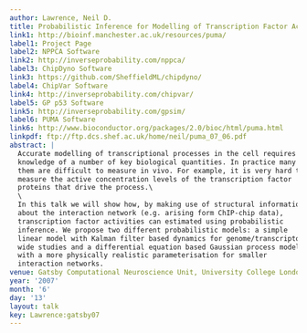 ```yaml
---
author: Lawrence, Neil D.
title: Probabilistic Inference for Modelling of Transcription Factor Activity
link1: http://bioinf.manchester.ac.uk/resources/puma/
label1: Project Page
label2: NPPCA Software
link2: http://inverseprobability.com/nppca/
label3: ChipDyno Software
link3: https://github.com/SheffieldML/chipdyno/
label4: ChipVar Software
link4: http://inverseprobability.com/chipvar/
label5: GP p53 Software
link5: http://inverseprobability.com/gpsim/
label6: PUMA Software
link6: http://www.bioconductor.org/packages/2.0/bioc/html/puma.html
linkpdf: ftp://ftp.dcs.shef.ac.uk/home/neil/puma_07_06.pdf
abstract: |
  Accurate modelling of transcriptional processes in the cell requires the
  knowledge of a number of key biological quantities. In practice many of
  them are difficult to measure in vivo. For example, it is very hard to
  measure the active concentration levels of the transcription factor
  proteins that drive the process.\
  \
  In this talk we will show how, by making use of structural information
  about the interaction network (e.g. arising form ChIP-chip data),
  transcription factor activities can estimated using probabilistic
  inference. We propose two different probabilistic models: a simple
  linear model with Kalman filter based dynamics for genome/transcriptome
  wide studies and a differential equation based Gaussian process model
  with a more physically realistic parameterisation for smaller
  interaction networks.
venue: Gatsby Computational Neuroscience Unit, University College London, U.K.
year: '2007'
month: '6'
day: '13'
layout: talk
key: Lawrence:gatsby07
---
```

